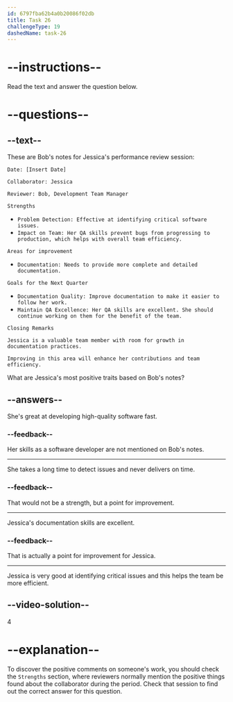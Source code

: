 ```yaml
---
id: 6797fba62b4a0b20086f02db
title: Task 26
challengeType: 19
dashedName: task-26
---
```


<!-- READING -->

# --instructions--

Read the text and answer the question below.

# --questions--

## --text--

These are Bob's notes for Jessica's performance review session:

`Date: [Insert Date]`

`Collaborator: Jessica`

`Reviewer: Bob, Development Team Manager`

`Strengths`

- `Problem Detection: Effective at identifying critical software issues.`
- `Impact on Team: Her QA skills prevent bugs from progressing to production, which helps with overall team efficiency.`

`Areas for improvement`

- `Documentation: Needs to provide more complete and detailed documentation.`

`Goals for the Next Quarter`

- `Documentation Quality: Improve documentation to make it easier to follow her work.`
- `Maintain QA Excellence: Her QA skills are excellent. She should continue working on them for the benefit of the team.`

`Closing Remarks`

`Jessica is a valuable team member with room for growth in documentation practices.`

`Improving in this area will enhance her contributions and team efficiency.`

What are Jessica's most positive traits based on Bob's notes?

## --answers--

She's great at developing high-quality software fast.

### --feedback--

Her skills as a software developer are not mentioned on Bob's notes.

---

She takes a long time to detect issues and never delivers on time.

### --feedback--

That would not be a strength, but a point for improvement.

---

Jessica's documentation skills are excellent.

### --feedback--

That is actually a point for improvement for Jessica.

---

Jessica is very good at identifying critical issues and this helps the team be more efficient.

## --video-solution--

4

# --explanation--

To discover the positive comments on someone's work, you should check the `Strengths` section, where reviewers normally mention the positive things found about the collaborator during the period. Check that session to find out the correct answer for this question.
